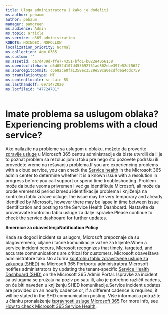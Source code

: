 ```yaml
---
title: Uloga administratora i kako je dodeliti
ms.author: pebaum
author: pebaum
manager: pamgreen
ms.audience: Admin
ms.topic: article
ms.service: o365-administration
ROBOTS: NOINDEX, NOFOLLOW
localization_priority: Normal
ms.collection: Adm_O365
ms.custom: ''
ms.assetid: ca7d439d-ffe7-4351-bfd1-b022e4056138
ms.openlocfilehash: d6d652d107d453692751ad802ebe397e52df5627
ms.sourcegitcommit: c6692ce0fa1358ec3529e59ca0ecdfdea4cdc759
ms.translationtype: MT
ms.contentlocale: sr-Latn-RS
ms.lasthandoff: 09/14/2020
ms.locfileid: "47724701"
---
```

# <a name="experiencing-problems-with-a-cloud-service"></a><span data-ttu-id="d010f-102">Imate problema sa uslugom oblaka?</span><span class="sxs-lookup"><span data-stu-id="d010f-102">Experiencing problems with a cloud service?</span></span>

<span data-ttu-id="d010f-103">Ako nailazite na probleme sa uslugom u oblaku, možete da proverite [zdravlje usluge](https://admin.microsoft.com/AdminPortal/Home#/servicehealth) u Microsoft 365 centru administracije da biste utvrdili da li je to poznat problem sa rezolucijom u toku pre nego što pozovete podršku ili provedete vreme na rešavanju problema.</span><span class="sxs-lookup"><span data-stu-id="d010f-103">If you are experiencing problems with a cloud service, you can check the [Service health](https://admin.microsoft.com/AdminPortal/Home#/servicehealth) in the Microsoft 365 admin center to determine whether it is a known issue with a resolution in progress before you call support or spend time troubleshooting.</span></span> <span data-ttu-id="d010f-104">Problem može da bude veoma privremen i već ga identifikuje Microsoft, ali može da prođe vremenski period između identifikacije problema i knjiženja na kontrolnu tablu zdrave usluge.</span><span class="sxs-lookup"><span data-stu-id="d010f-104">The issue may be very temporary and already identified by Microsoft, however there may be lapse in time between issue identification and posting to the Service Health Dashboard.</span></span> <span data-ttu-id="d010f-105">Nastavite da proveravate kontrolnu tablu usluge za dalje ispravke.</span><span class="sxs-lookup"><span data-stu-id="d010f-105">Please continue to check the service dashboard for further updates.</span></span>

<span data-ttu-id="d010f-106">**Smernice za obaveštenja**</span><span class="sxs-lookup"><span data-stu-id="d010f-106">**Notification Policy**</span></span>

<span data-ttu-id="d010f-107">Kada se dogodi incident sa uslugom, Microsoft prepoznaje da su blagovremeno, ciljane i tačne komunikacije važne za klijente.</span><span class="sxs-lookup"><span data-stu-id="d010f-107">When a service incident occurs, Microsoft recognizes that timely, targeted, and accurate communications are critical for customers.</span></span> <span data-ttu-id="d010f-108">Microsoft obaveštava administratore tako što ažurira [kontrolnu tablu zdravstvene usluge za zakupca (SHED)](https://admin.microsoft.com/AdminPortal/Home#/servicehealth) na Microsoft 365 Portportu administratora.</span><span class="sxs-lookup"><span data-stu-id="d010f-108">Microsoft notifies administrators by updating the tenant-specific [Service Health Dashboard (SHD)](https://admin.microsoft.com/AdminPortal/Home#/servicehealth) on the Microsoft 365 Admin Portal.</span></span> <span data-ttu-id="d010f-109">Ispravke za incident sa uslugama se pružaju na poziv po satu ili, ako je potrebno različit cadens, on će biti naveden u knjiženju SHED komunikacije.</span><span class="sxs-lookup"><span data-stu-id="d010f-109">Service incident updates are provided on an hourly cadence or, if a different cadence is required, it will be stated in the SHD communication posting.</span></span> <span data-ttu-id="d010f-110">Više informacija potražite u članku pronalaženje [ispravnosti usluge Microsoft 365](https://docs.microsoft.com/office365/enterprise/view-service-health).</span><span class="sxs-lookup"><span data-stu-id="d010f-110">For more info, see [How to check Microsoft 365 Service Health](https://docs.microsoft.com/office365/enterprise/view-service-health).</span></span>

